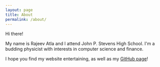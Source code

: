 ```yaml
---
layout: page
title: About
permalink: /about/
---
```

Hi there!



My name is Rajeev Atla and I attend John P. Stevens High School. I'm a budding physicist with interests in computer science and finance.

I hope you find my website entertaining, as well as my [GitHub page](https://github.com/RajeevAtla)!
